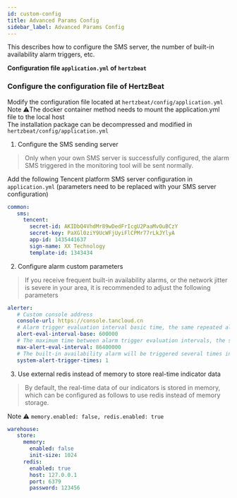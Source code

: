 ```yaml
---
id: custom-config  
title: Advanced Params Config           
sidebar_label: Advanced Params Config      
---
```


This describes how to configure the SMS server, the number of built-in availability alarm triggers, etc.

**Configuration file `application.yml` of `hertzbeat`**

### Configure the configuration file of HertzBeat

Modify the configuration file located at `hertzbeat/config/application.yml`    
Note ⚠️The docker container method needs to mount the application.yml file to the local host     
The installation package can be decompressed and modified in `hertzbeat/config/application.yml`    

1. Configure the SMS sending server

> Only when your own SMS server is successfully configured, the alarm SMS triggered in the monitoring tool will be sent normally.

Add the following Tencent platform SMS server configuration in `application.yml` (parameters need to be replaced with your SMS server configuration)  
```yaml
common:
   sms:
     tencent:
       secret-id: AKIDbQ4VhdMr89wDedFrIcgU2PaaMvOuBCzY
       secret-key: PaXGl0ziY9UcWFjUyiFlCPMr77rLkJYlyA
       app-id: 1435441637
       sign-name: XX Technology
       template-id: 1343434
```

2. Configure alarm custom parameters

> If you receive frequent built-in availability alarms, or the network jitter is severe in your area, it is recommended to adjust the following parameters

```yaml
alerter:
   # Custom console address
   console-url: https://console.tancloud.cn
   # Alarm trigger evaluation interval basic time, the same repeated alarm will not be repeatedly triggered continuously within 2 times this time, unit milliseconds
   alert-eval-interval-base: 600000
   # The maximum time between alarm trigger evaluation intervals, the same repeated alarms can be suppressed at most during this time period, in milliseconds
   max-alert-eval-interval: 86400000
   # The built-in availability alarm will be triggered several times in a row before the actual alarm is sent. The default is 1 time. When the network environment is not good and you don't want to receive availability alarms frequently, you can increase this value (3)
   system-alert-trigger-times: 1
```

3. Use external redis instead of memory to store real-time indicator data

> By default, the real-time data of our indicators is stored in memory, which can be configured as follows to use redis instead of memory storage.

Note ⚠️ `memory.enabled: false, redis.enabled: true`
```yaml
warehouse:
   store:
     memory:
       enabled: false
       init-size: 1024
     redis:
       enabled: true
       host: 127.0.0.1
       port: 6379
       password: 123456
```
